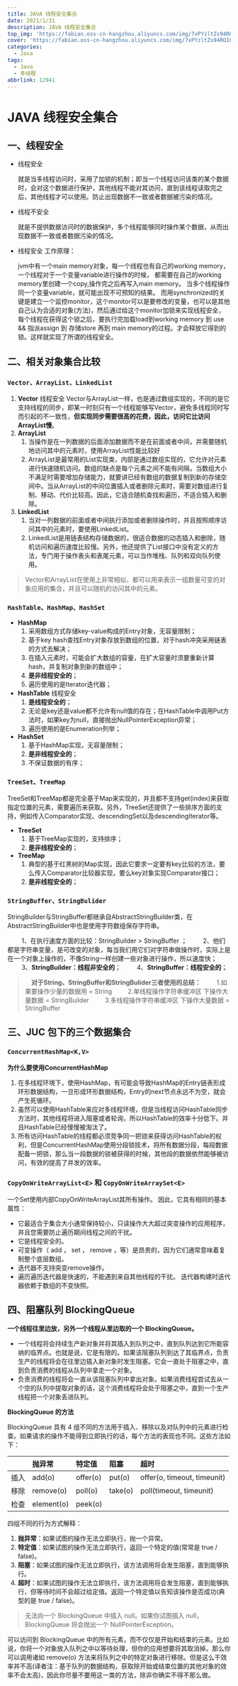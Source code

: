 ```yaml
---
title: JAVA 线程安全集合
date: 2021/1/31
description: JAVA 线程安全集合
top_img: 'https://fabian.oss-cn-hangzhou.aliyuncs.com/img/7xPYzltZs94ROI6.jpg'
cover: 'https://fabian.oss-cn-hangzhou.aliyuncs.com/img/7xPYzltZs94ROI6.jpg'
categories:
  - Java
tags:
  - Java
  - 多线程
abbrlink: 12941
---
```


# JAVA 线程安全集合

## 一、线程安全

- 线程安全

  就是当多线程访问时，采用了加锁的机制；即当一个线程访问该类的某个数据时，会对这个数据进行保护，其他线程不能对其访问，直到该线程读取完之后，其他线程才可以使用。防止出现数据不一致或者数据被污染的情况。

- 线程不安全

  就是不提供数据访问时的数据保护，多个线程能够同时操作某个数据，从而出现数据不一致或者数据污染的情况。

- 线程安全 工作原理： 

  jvm中有一个main memory对象，每一个线程也有自己的working memory，一个线程对于一个变量variable进行操作的时候， 都需要在自己的working memory里创建一个copy,操作完之后再写入main memory。 
  当多个线程操作同一个变量variable，就可能出现不可预知的结果。 
  而用synchronized的关键是建立一个监控monitor，这个monitor可以是要修改的变量，也可以是其他自己认为合适的对象(方法)，然后通过给这个monitor加锁来实现线程安全，每个线程在获得这个锁之后，要执行完加载load到working memory 到 use && 指派assign 到 存储store 再到 main memory的过程。才会释放它得到的锁。这样就实现了所谓的线程安全。

## 二、相关对象集合比较

### `Vector、ArrayList、LinkedList`

1. **Vector** 	线程安全
   Vector与ArrayList一样，也是通过数组实现的，不同的是它支持线程的同步，即某一时刻只有一个线程能够写Vector，避免多线程同时写而引起的不一致性，**但实现同步需要很高的花费，因此，访问它比访问ArrayList慢**。 
2. **ArrayList** 
   1. 当操作是在一列数据的后面添加数据而不是在前面或者中间，并需要随机地访问其中的元素时，使用ArrayList性能比较好
   2. ArrayList是最常用的List实现类，内部是通过数组实现的，它允许对元素进行快速随机访问。数组的缺点是每个元素之间不能有间隔，当数组大小不满足时需要增加存储能力，就要讲已经有数组的数据复制到新的存储空间中。当从ArrayList的中间位置插入或者删除元素时，需要对数组进行复制、移动、代价比较高。因此，它适合随机查找和遍历，不适合插入和删除。 
3. **LinkedList** 
   1. 当对一列数据的前面或者中间执行添加或者删除操作时，并且按照顺序访问其中的元素时，要使用LinkedList。 
   2. LinkedList是用链表结构存储数据的，很适合数据的动态插入和删除，随机访问和遍历速度比较慢。另外，他还提供了List接口中没有定义的方法，专门用于操作表头和表尾元素，可以当作堆栈、队列和双向队列使用。

> Vector和ArrayList在使用上非常相似，都可以用来表示一组数量可变的对象应用的集合，并且可以随机的访问其中的元素。

### `HashTable、HashMap、HashSet`

- **HashMap**
  1. 采用数组方式存储key-value构成的Entry对象，无容量限制；
  2. 基于key hash查找Entry对象存放到数组的位置，对于hash冲突采用链表的方式去解决； 
  3. 在插入元素时，可能会扩大数组的容量，在扩大容量时须要重新计算hash，并复制对象到新的数组中； 
  4. **是非线程安全的**； 
  5. 遍历使用的是Iterator迭代器；
- **HashTable**     线程安全
  1. **是线程安全的**； 
  2. 无论是key还是value都不允许有null值的存在；在HashTable中调用Put方法时，如果key为null，直接抛出NullPointerException异常； 
  3. 遍历使用的是Enumeration列举；
- **HashSet** 
  1. 基于HashMap实现，无容量限制； 
  2. **是非线程安全的**； 
  3. 不保证数据的有序；

### `TreeSet、TreeMap`

TreeSet和TreeMap都是完全基于Map来实现的，并且都不支持get(index)来获取指定位置的元素，需要遍历来获取。另外，TreeSet还提供了一些排序方面的支持，例如传入Comparator实现、descendingSet以及descendingIterator等。 

- **TreeSet**
  1. 基于TreeMap实现的，支持排序； 
  2. **是非线程安全的**；
- **TreeMap** 
  1. 典型的基于红黑树的Map实现，因此它要求一定要有key比较的方法，要么传入Comparator比较器实现，要么key对象实现Comparator接口； 
  2. **是非线程安全的**；

### `StringBuffer、StringBulider`

StringBuilder与StringBuffer都继承自AbstractStringBuilder类，在AbstractStringBuilder中也是使用字符数组保存字符串。

　　 1、在执行速度方面的比较：StringBuilder > StringBuffer ； 
　　 2、他们都是字符串变量，是可改变的对象，每当我们用它们对字符串做操作时，实际上是在一个对象上操作的，不像String一样创建一些对象进行操作，所以速度快； 
　 　3、**StringBuilder：线程非安全的**； 
　　 4、**StringBuffer：线程安全的**； 

> 　**对于String、StringBuffer和StringBulider三者使用的总结：** 
> 　　 1.如果要操作少量的数据用 = String 
> 　 　2.单线程操作字符串缓冲区 下操作大量数据 = StringBuilder 
> 　　 3.多线程操作字符串缓冲区 下操作大量数据 = StringBuffer

## 三、JUC 包下的三个数据集合

### `ConcurrentHashMap<K,V>`

**为什么要使用ConcurrentHashMap**

1. 在多线程环境下，使用HashMap，有可能会导致HashMap的Entry链表形成环形数据结构，一旦形成环形数据结构，Entry的next节点永远不为空，就会产生死循环。
2. 虽然可以使用HashTable来应对多线程环境，但是当线程访问HashTable同步方法时，其他线程将进入阻塞或者轮询，所以HashTable的效率十分低下。并且HashTable已经慢慢被淘汰了。
3. 所有访问HashTable的线程都必须竞争同一把锁来获得访问HashTable的权利，但是ConcurrentHashMap使用分段锁技术，将所有数据分段，每段数据配备一把锁，那么当一段数据的锁被获得的时候，其他段的数据依然能够被访问，有效的提高了并发的效率。

### `CopyOnWriteArrayList<E>` 和  `CopyOnWriteArraySet<E>`

一个Set使用内部CopyOnWriteArrayList其所有操作。 因此，它具有相同的基本属性：

- 它最适合于集合大小通常保持较小，只读操作大大超过突变操作的应用程序，并且您需要防止遍历期间线程之间的干扰。
- 它是线程安全的。
- 可变操作（ add ， set ， remove ，等）是昂贵的，因为它们通常意味着复制整个底层数组。
- 迭代器不支持突变remove操作。
- 遍历遍历迭代器是快速的，不能遇到来自其他线程的干扰。 迭代器构建时迭代器依赖于数组的不变快照。

## 四、阻塞队列 BlockingQueue

**一个线程往里边放，另外一个线程从里边取的一个 BlockingQueue。**

- 一个线程将会持续生产新对象并将其插入到队列之中，直到队列达到它所能容纳的临界点。也就是说，它是有限的。如果该阻塞队列到达了其临界点，负责生产的线程将会在往里边插入新对象时发生阻塞。它会一直处于阻塞之中，直到负责消费的线程从队列中拿走一个对象。
- 负责消费的线程将会一直从该阻塞队列中拿出对象。如果消费线程尝试去从一个空的队列中提取对象的话，这个消费线程将会处于阻塞之中，直到一个生产线程把一个对象丢进队列。

**BlockingQueue 的方法**

BlockingQueue 具有 4 组不同的方法用于插入、移除以及对队列中的元素进行检查。如果请求的操作不能得到立即执行的话，每个方法的表现也不同。这些方法如下：

|      | 抛异常     | 特定值   | 阻塞    | 超时                        |
| :--- | :--------- | :------- | :------ | :-------------------------- |
| 插入 | add(o)     | offer(o) | put(o)  | offer(o, timeout, timeunit) |
| 移除 | remove(o)  | poll(o)  | take(o) | poll(timeout, timeunit)     |
| 检查 | element(o) | peek(o)  |         |                             |


四组不同的行为方式解释：

1. **抛异常**：如果试图的操作无法立即执行，抛一个异常。
2. **特定值**：如果试图的操作无法立即执行，返回一个特定的值(常常是 true / false)。
3. **阻塞**：如果试图的操作无法立即执行，该方法调用将会发生阻塞，直到能够执行。
4. **超时**：如果试图的操作无法立即执行，该方法调用将会发生阻塞，直到能够执行，但等待时间不会超过给定值。返回一个特定值以告知该操作是否成功(典型的是 true / false)。

> 无法向一个 BlockingQueue 中插入 null。如果你试图插入 null，BlockingQueue 将会抛出一个 NullPointerException。

可以访问到 BlockingQueue 中的所有元素，而不仅仅是开始和结束的元素。比如说，你将一个对象放入队列之中以等待处理，但你的应用想要将其取消掉。那么你可以调用诸如 remove(o) 方法来将队列之中的特定对象进行移除。但是这么干效率并不高(译者注：基于队列的数据结构，获取除开始或结束位置的其他对象的效率不会太高)，因此你尽量不要用这一类的方法，除非你确实不得不那么做。